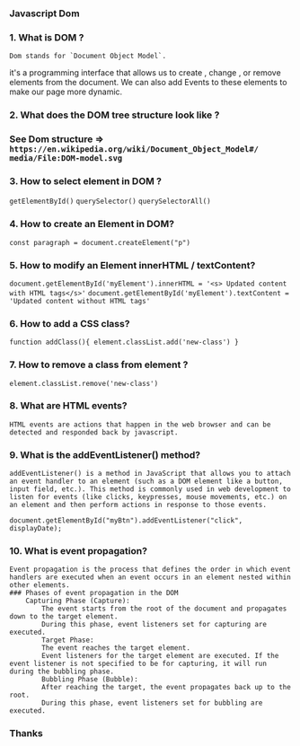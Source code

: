 ### Javascript Dom 

### 1. What is DOM ?
    Dom stands for `Document Object Model`. 
it's a programming interface that allows us to create , change , or remove elements from the document. We can also add Events to these elements to make our page more dynamic.

### 2. What does the DOM tree structure look like ?

### See Dom structure => `https://en.wikipedia.org/wiki/Document_Object_Model#/  media/File:DOM-model.svg`

### 3. How to select element in DOM ?
`getElementById()`
`querySelector()`
`querySelectorAll()`

### 4. How to create an Element in DOM?
`const paragraph = document.createElement("p")`
### 5. How to modify an Element innerHTML / textContent?
`document.getElementById('myElement').innerHTML = '<s> Updated content with HTML tags</s>'`
`document.getElementById('myElement').textContent = 'Updated content without HTML tags'`
### 6. How to add a CSS class?
`function addClass(){ element.classList.add('new-class') }`
### 7. How to remove a class from element ?
`element.classList.remove('new-class')`

### 8. What are HTML events?
    HTML events are actions that happen in the web browser and can be detected and responded back by javascript.
### 9. What is the addEventListener() method?
    addEventListener() is a method in JavaScript that allows you to attach an event handler to an element (such as a DOM element like a button, input field, etc.). This method is commonly used in web development to listen for events (like clicks, keypresses, mouse movements, etc.) on an element and then perform actions in response to those events.
`document.getElementById("myBtn").addEventListener("click", displayDate);`

### 10. What is event propagation?
    Event propagation is the process that defines the order in which event handlers are executed when an event occurs in an element nested within other elements.
    ### Phases of event propagation in the DOM
        Capturing Phase (Capture):
            The event starts from the root of the document and propagates down to the target element.
            During this phase, event listeners set for capturing are executed.
            Target Phase:
            The event reaches the target element.
            Event listeners for the target element are executed. If the event listener is not specified to be for capturing, it will run during the bubbling phase.
            Bubbling Phase (Bubble):
            After reaching the target, the event propagates back up to the root.
            During this phase, event listeners set for bubbling are executed.

### Thanks

